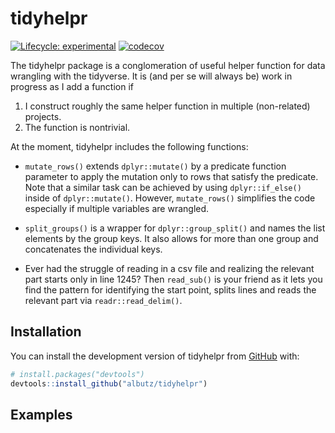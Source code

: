 
<!-- README.md is generated from README.Rmd. Please edit that file -->

# tidyhelpr

<!-- badges: start -->

[![Lifecycle:
experimental](https://img.shields.io/badge/lifecycle-experimental-orange.svg)](https://lifecycle.r-lib.org/articles/stages.html#experimental)
[![codecov](https://codecov.io/gh/albutz/tidyhelpr/branch/master/graph/badge.svg?token=VG9ZEVFVXP)](https://codecov.io/gh/albutz/tidyhelpr)
<!-- badges: end -->

The tidyhelpr package is a conglomeration of useful helper function for
data wrangling with the tidyverse. It is (and per se will always be)
work in progress as I add a function if

1.  I construct roughly the same helper function in multiple
    (non-related) projects.
2.  The function is nontrivial.

At the moment, tidyhelpr includes the following functions:

-   `mutate_rows()` extends `dplyr::mutate()` by a predicate function
    parameter to apply the mutation only to rows that satisfy the
    predicate. Note that a similar task can be achieved by using
    `dplyr::if_else()` inside of `dplyr::mutate()`. However,
    `mutate_rows()` simplifies the code especially if multiple variables
    are wrangled.

-   `split_groups()` is a wrapper for `dplyr::group_split()` and names
    the list elements by the group keys. It also allows for more than
    one group and concatenates the individual keys.

-   Ever had the struggle of reading in a csv file and realizing the
    relevant part starts only in line 1245? Then `read_sub()` is your
    friend as it lets you find the pattern for identifying the start
    point, splits lines and reads the relevant part via
    `readr::read_delim()`.

## Installation

You can install the development version of tidyhelpr from
[GitHub](https://github.com/) with:

``` r
# install.packages("devtools")
devtools::install_github("albutz/tidyhelpr")
```

## Examples
